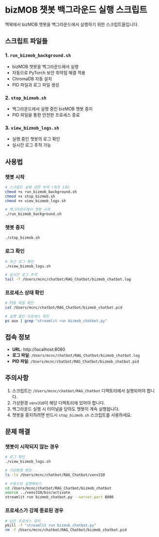 # bizMOB 챗봇 백그라운드 실행 스크립트

맥북에서 bizMOB 챗봇을 백그라운드에서 실행하기 위한 스크립트들입니다.

## 스크립트 파일들

### 1. `run_bizmob_background.sh`
- bizMOB 챗봇을 백그라운드에서 실행
- 자동으로 PyTorch 보안 취약점 해결 적용
- ChromaDB 자동 설치
- PID 파일과 로그 파일 생성

### 2. `stop_bizmob.sh`
- 백그라운드에서 실행 중인 bizMOB 챗봇 중지
- PID 파일을 통한 안전한 프로세스 종료

### 3. `view_bizmob_logs.sh`
- 실행 중인 챗봇의 로그 확인
- 실시간 로그 추적 가능

## 사용법

### 챗봇 시작
```bash
# 스크립트 실행 권한 부여 (최초 1회)
chmod +x run_bizmob_background.sh
chmod +x stop_bizmob.sh
chmod +x view_bizmob_logs.sh

# 백그라운드에서 챗봇 시작
./run_bizmob_background.sh
```

### 챗봇 중지
```bash
./stop_bizmob.sh
```

### 로그 확인
```bash
# 최근 로그 확인
./view_bizmob_logs.sh

# 실시간 로그 추적
tail -f /Users/mcnc/chatbot/RAG_Chatbot/bizmob_chatbot.log
```

### 프로세스 상태 확인
```bash
# PID 파일 확인
cat /Users/mcnc/chatbot/RAG_Chatbot/bizmob_chatbot.pid

# 실행 중인 프로세스 확인
ps aux | grep "streamlit run bizmob_chatbot.py"
```

## 접속 정보

- **URL**: http://localhost:8080
- **로그 파일**: `/Users/mcnc/chatbot/RAG_Chatbot/bizmob_chatbot.log`
- **PID 파일**: `/Users/mcnc/chatbot/RAG_Chatbot/bizmob_chatbot.pid`

## 주의사항

1. 스크립트는 `/Users/mcnc/chatbot/RAG_Chatbot` 디렉토리에서 실행되어야 합니다.
2. 가상환경 `venv310`이 해당 디렉토리에 있어야 합니다.
3. 백그라운드 실행 시 터미널을 닫아도 챗봇이 계속 실행됩니다.
4. 챗봇을 중지하려면 반드시 `stop_bizmob.sh` 스크립트를 사용하세요.

## 문제 해결

### 챗봇이 시작되지 않는 경우
```bash
# 로그 확인
./view_bizmob_logs.sh

# 가상환경 확인
ls -la /Users/mcnc/chatbot/RAG_Chatbot/venv310

# 수동으로 실행해보기
cd /Users/mcnc/chatbot/RAG_Chatbot/bizmob_chatbot
source ../venv310/bin/activate
streamlit run bizmob_chatbot.py --server.port 8080
```

### 프로세스가 강제 종료된 경우
```bash
# 남은 프로세스 정리
pkill -f "streamlit run bizmob_chatbot.py"
rm -f /Users/mcnc/chatbot/RAG_Chatbot/bizmob_chatbot.pid
``` 
